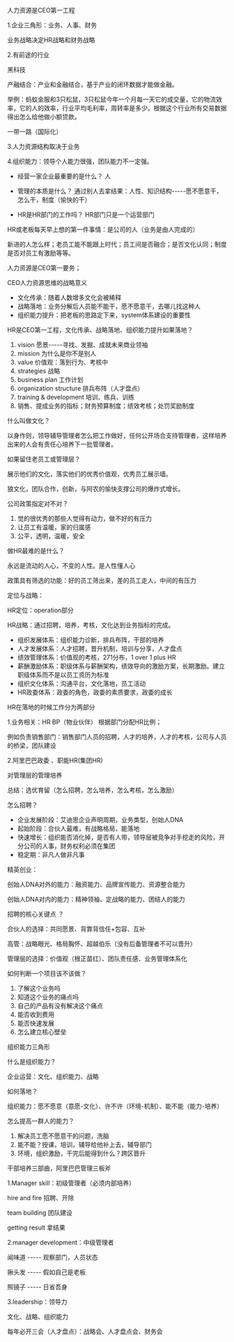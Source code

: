 人力资源是CEO第一工程

1.企业三角形：业务、人事、财务

业务战略决定HR战略和财务战略

2.有前途的行业

黑科技

产融结合：产业和金融结合，基于产业的闭环数据才能做金融。

举例：蚂蚁金服和3只松鼠，3只松鼠今年一个月每一天它的成交量，它的物流效率，它的人的效率，行业平均毛利率，周转率是多少，根据这个行业所有交易数据得出怎么给他做小额贷款。

一带一路（国际化）

3.人力资源结构取决于业务

4.组织能力：领导个人能力很强，团队能力不一定强。



- 经营一家企业最重要的是什么？ 人

- 管理的本质是什么？ 通过别人去拿结果：人性、知识结构-----愿不愿意干，怎么干，制度（愉快的干）

- HR是HR部门的工作吗？  HR部门只是一个运营部门

HR或老板每天早上想的第一件事情：是公司的人（业务是由人完成的）

新进的人怎么样；老员工能不能跟上时代；员工间是否融合；是否文化认同；制度是否对员工有激励等等。

人力资源是CEO第一要务；



CEO人力资源思维的战略意义

- 文化传承：随着人数增多文化会被稀释
- 战略落地：业务分解后人员能不能干，愿不愿意干，去哪儿找这种人
- 组织能力提升：把老板的思路定下来，system体系建设的重要性

HR是CEO第一工程，文化传承、战略落地、组织能力提升如果落地？

1. vision      愿景-----寻找、发掘、成就未来商业领袖
2. mission   为什么是你不是别人
3. value       价值观：落到行为、考核中
4. strategies 战略
5. business plan 工作计划
6. organization structure  排兵布阵（人才盘点）
7. training & development 培训、练兵、训练
8. 销售、提成业务的指标；财务预算制度；绩效考核；处罚奖励制度



什么叫做文化？

以身作则，领导辅导管理者怎么把工作做好，任何公开场合支持管理者，这样培养出来的人会有责任心培养下一批管理者。

如果留住老员工或管理层？

展示他们的文化，落实他们的优秀价值观，优秀员工展示墙。

狼文化，团队合作，创新，与阿农的愉快支撑公司的爆炸式增长。

公司政策指定对不对？

1. 觉的很优秀的那些人觉得有动力，做不好的有压力
2. 让员工有温暖，家的归属感
3. 公平，透明，温暖，安全

做HR最难的是什么？

永远是流动的人心，不变的人性。是人性懂人心

政策具有筛选的功能：好的员工筛出来，差的员工走人，中间的有压力



定位与战略：

HR定位：operation部分

HR战略：通过招聘，培养，考核，文化达到业务指标的完成。

- 组织发展体系：组织能力诊断，排兵布阵，干部的培养
- 人才发展体系：人才招聘，晋升机制，培训与分享，人才盘点
- 绩效管理体系：价值观的考核，271分布，1 over 1 plus HR
- 薪酬激励体系：职级体系与薪酬架构，绩效导向的激励方案，长期激励。建立职级体系而不是以员工资历为标准
- 组织文化体系：沟通平台，文化落地，员工活动
- HR政委体系：政委的角色，政委的素质要求，政委的成长



HR在落地的时候工作分为两部分

1.业务相关：HR BP（物业伙伴） 根据部门分配HR比例；

例如负责销售部门：销售部门人员的招聘，人才的培养，人才的考核，公司与人员的桥梁，团队建设

2.阿里巴巴政委 、职能HR(集团HR)

对管理层的管理培养

总结：选优育留（怎么招聘，怎么培养，怎么考核，怎么激励）

怎么招聘？

- 企业发展阶段：艾迪思企业声明周期，业务类型，创始人DNA
- 起始阶段：合伙人最难，有战略格局，能落地
- 快速增长：组织能否消化掉，是否有人带，领导层被竞争对手挖走的风险，开分公司的人事，财务权利必须在集团
- 稳定期：非凡人做非凡事



精英创业：

创始人DNA对外的能力：融资能力、品牌宣传能力、资源整合能力

创始人DNA对内的能力：精神领袖、定战略的能力、团结人的能力



招聘的核心关键点 ？

合伙人的选择：共同愿景、背靠背信任+包容、互补

高管：战略眼光、格局胸怀、超越伯乐（没有后备管理者不可以晋升）

管理层的选择：价值观（根正苗红）、团队责任感、业务管理体系化



如何判断一个项目该不该做？

1. 了解这个业务吗
2. 知道这个业务的痛点吗
3. 自己的产品有没有解决这个痛点
4. 能否收到费用
5. 能否快速发展
6. 怎么建立核心壁垒



组织能力三角形

什么是组织能力？

企业运营：文化、组织能力、战略

如何落地？

组织能力：愿不愿意（意愿-文化）、许不许（环境-机制）、能不能（能力-培养）



怎么提高一群人的能力？

1. 解决员工愿不愿意干的问题，洗脑
2. 能不能？授课，培训，辅导给他补上去，辅导部门
3. 环境，组织激励，干完后能得到什么？跨区晋升



干部培养三部曲，阿里巴巴管理三板斧

1.Manager skill：初级管理者（必须内部培养）

hire and fire 招聘、开除

team building 团队建设

getting result 拿结果

2.manager development：中级管理者

闻味道 ----- 观察部门，人员状态

揪头发 ----- 假如自己是老板

照镜子 ----- 日省吾身

3.leadership：领导力

文化、战略、组织能力



每年必开三会（人才盘点）：战略会、人才盘点会、财务会